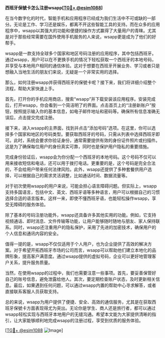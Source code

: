 **西班牙保號卡怎么注册wsapp[[TG💪+ @esim1088](https://t.me/s/esim1088)]**

在当今数字化的时代，智能手机和应用程序已经成为我们生活中不可或缺的一部分。无论是工作、学习还是娱乐，都离不开这些智能工具的支持。而在众多的应用程序中，wsapp以其强大的功能和便捷的操作方式赢得了大量用户的青睐。尤其是对于那些经常需要在国外使用手机服务的人来说，wsapp更是成为了他们的好帮手。

wsapp是一款支持全球多个国家和地区号码注册的应用程序，其中包括西班牙。通过wsapp，用户可以在不更换手机的情况下轻松获取一个西班牙的本地号码，并享受与本地用户相同的通信体验。这对于想要在西班牙开展业务、学习或者只是想融入当地生活的朋友们来说，无疑是一个非常实用的选择。

那么，如何注册wsapp并获得西班牙的保號卡呢？接下来，我们将详细介绍整个流程，帮助大家快速上手。

首先，打开你的手机应用商店，搜索“wsapp”并下载安装该应用程序。安装完成后，打开wsapp，你会看到一个简洁明了的界面。点击首页上的“注册新账户”按钮，按照提示输入你的基本信息，如电子邮件地址和密码等。确保所有信息准确无误后，点击提交完成注册。

接下来，进入wsapp的主界面，找到并点击“添加号码”选项。在这里，你可以选择多个国家和地区的号码类型。要获取西班牙的号码，只需从列表中选择西班牙即可。此时，系统会要求你验证身份，通常需要提供有效的身份证件照片或扫描件。这是为了确保每位用户的身份真实可靠，同时也是保护用户隐私的重要措施。

完成身份验证后，wsapp会为你分配一个西班牙的本地号码。这个号码不仅可以用来接收短信和电话，还可以用于拨打电话。更重要的是，这个号码是完全合法的，不会给用户带来任何法律风险。此外，wsapp还提供了多种套餐供用户选择，可以根据自己的需求灵活调整，比如通话时间、数据流量等。

对于初次使用wsapp的用户来说，可能会担心语言障碍问题。但实际上，wsapp支持多国语言，包括中文、英文、西班牙语等多种语言，用户可以根据自己的习惯选择合适的语言版本。这样一来，即使不懂西班牙语，也能轻松操作wsapp，享受无障碍的服务体验。

除了基本的号码注册功能外，wsapp还具备许多其他实用的功能。例如，它支持视频通话、即时消息、文件传输等功能，让用户能够随时随地与朋友、家人保持联系。同时，wsapp还注重用户的隐私保护，采用了先进的加密技术，确保用户的个人信息和通讯内容的安全。

值得一提的是，wsapp不仅仅适用于个人用户，也为企业提供了高效的解决方案。对于希望开拓西班牙市场的公司而言，wsapp可以帮助他们建立本地化的品牌形象，提高客户满意度。通过wsapp提供的虚拟号码，企业可以更好地管理客户关系，提升服务质量。

当然，在使用wsapp的过程中，我们也需要注意一些事项。首先，要妥善保管好自己的账号信息，避免泄露给他人。其次，要定期检查账户状态，及时更新相关信息。最后，如果遇到任何问题，可以通过wsapp内置的帮助中心寻求解答，或者直接联系客服人员获取支持。

总的来说，wsapp为用户提供了便捷、安全、高效的通信服务，尤其是在获取西班牙保號卡方面表现得尤为突出。无论你是学生、商人还是旅行者，都可以通过wsapp轻松实现与西班牙本地用户的无缝沟通。希望本文能为大家提供清晰的指引，让大家能够顺利地完成wsapp的注册过程，享受到优质的服务体验。

[[TG💪+ @esim1088](https://t.me/s/esim1088) ![Image](https://i.postimg.cc/4NQfJmqS/Snipaste-2025-05-13-00-14-12.png)]